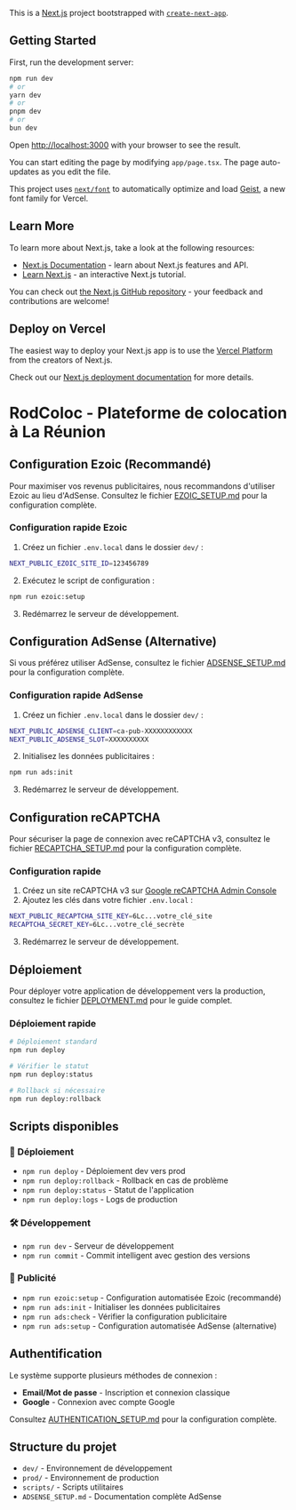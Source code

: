 This is a [Next.js](https://nextjs.org) project bootstrapped with [`create-next-app`](https://nextjs.org/docs/app/api-reference/cli/create-next-app).

## Getting Started

First, run the development server:

```bash
npm run dev
# or
yarn dev
# or
pnpm dev
# or
bun dev
```

Open [http://localhost:3000](http://localhost:3000) with your browser to see the result.

You can start editing the page by modifying `app/page.tsx`. The page auto-updates as you edit the file.

This project uses [`next/font`](https://nextjs.org/docs/app/building-your-application/optimizing/fonts) to automatically optimize and load [Geist](https://vercel.com/font), a new font family for Vercel.

## Learn More

To learn more about Next.js, take a look at the following resources:

- [Next.js Documentation](https://nextjs.org/docs) - learn about Next.js features and API.
- [Learn Next.js](https://nextjs.org/learn) - an interactive Next.js tutorial.

You can check out [the Next.js GitHub repository](https://github.com/vercel/next.js) - your feedback and contributions are welcome!

## Deploy on Vercel

The easiest way to deploy your Next.js app is to use the [Vercel Platform](https://vercel.com/new?utm_medium=default-template&filter=next.js&utm_source=create-next-app&utm_campaign=create-next-app-readme) from the creators of Next.js.

Check out our [Next.js deployment documentation](https://nextjs.org/docs/app/building-your-application/deploying) for more details.
# RodColoc - Plateforme de colocation à La Réunion

## Configuration Ezoic (Recommandé)

Pour maximiser vos revenus publicitaires, nous recommandons d'utiliser Ezoic au lieu d'AdSense. Consultez le fichier [EZOIC_SETUP.md](./EZOIC_SETUP.md) pour la configuration complète.

### Configuration rapide Ezoic

1. Créez un fichier `.env.local` dans le dossier `dev/` :
```bash
NEXT_PUBLIC_EZOIC_SITE_ID=123456789
```

2. Exécutez le script de configuration :
```bash
npm run ezoic:setup
```

3. Redémarrez le serveur de développement.

## Configuration AdSense (Alternative)

Si vous préférez utiliser AdSense, consultez le fichier [ADSENSE_SETUP.md](./ADSENSE_SETUP.md) pour la configuration complète.

### Configuration rapide AdSense

1. Créez un fichier `.env.local` dans le dossier `dev/` :
```bash
NEXT_PUBLIC_ADSENSE_CLIENT=ca-pub-XXXXXXXXXXXX
NEXT_PUBLIC_ADSENSE_SLOT=XXXXXXXXXX
```

2. Initialisez les données publicitaires :
```bash
npm run ads:init
```

3. Redémarrez le serveur de développement.

## Configuration reCAPTCHA

Pour sécuriser la page de connexion avec reCAPTCHA v3, consultez le fichier [RECAPTCHA_SETUP.md](./RECAPTCHA_SETUP.md) pour la configuration complète.

### Configuration rapide

1. Créez un site reCAPTCHA v3 sur [Google reCAPTCHA Admin Console](https://www.google.com/recaptcha/admin)
2. Ajoutez les clés dans votre fichier `.env.local` :
```bash
NEXT_PUBLIC_RECAPTCHA_SITE_KEY=6Lc...votre_clé_site
RECAPTCHA_SECRET_KEY=6Lc...votre_clé_secrète
```
3. Redémarrez le serveur de développement.

## Déploiement

Pour déployer votre application de développement vers la production, consultez le fichier [DEPLOYMENT.md](./DEPLOYMENT.md) pour le guide complet.

### Déploiement rapide

```bash
# Déploiement standard
npm run deploy

# Vérifier le statut
npm run deploy:status

# Rollback si nécessaire
npm run deploy:rollback
```

## Scripts disponibles

### 🚀 Déploiement
- `npm run deploy` - Déploiement dev vers prod
- `npm run deploy:rollback` - Rollback en cas de problème
- `npm run deploy:status` - Statut de l'application
- `npm run deploy:logs` - Logs de production

### 🛠️ Développement
- `npm run dev` - Serveur de développement
- `npm run commit` - Commit intelligent avec gestion des versions

### 📢 Publicité
- `npm run ezoic:setup` - Configuration automatisée Ezoic (recommandé)
- `npm run ads:init` - Initialiser les données publicitaires
- `npm run ads:check` - Vérifier la configuration publicitaire
- `npm run ads:setup` - Configuration automatisée AdSense (alternative)

## Authentification

Le système supporte plusieurs méthodes de connexion :
- **Email/Mot de passe** - Inscription et connexion classique
- **Google** - Connexion avec compte Google

Consultez [AUTHENTICATION_SETUP.md](./AUTHENTICATION_SETUP.md) pour la configuration complète.

## Structure du projet

- `dev/` - Environnement de développement
- `prod/` - Environnement de production
- `scripts/` - Scripts utilitaires
- `ADSENSE_SETUP.md` - Documentation complète AdSense

